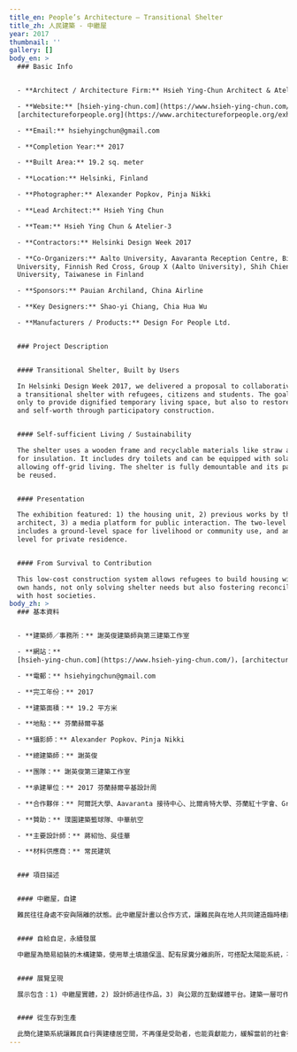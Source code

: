 ```yaml
---
title_en: People’s Architecture – Transitional Shelter
title_zh: 人民建築 - 中繼屋
year: 2017
thumbnail: ''
gallery: []
body_en: >
  ### Basic Info


  - **Architect / Architecture Firm:** Hsieh Ying-Chun Architect & Atelier-3  

  - **Website:** [hsieh-ying-chun.com](https://www.hsieh-ying-chun.com/),
  [architectureforpeople.org](https://www.architectureforpeople.org/exhibition/peoples-architecture/)  

  - **Email:** hsiehyingchun@gmail.com  

  - **Completion Year:** 2017  

  - **Built Area:** 19.2 sq. meter  

  - **Location:** Helsinki, Finland  

  - **Photographer:** Alexander Popkov, Pinja Nikki  

  - **Lead Architect:** Hsieh Ying Chun  

  - **Team:** Hsieh Ying Chun & Atelier-3  

  - **Contractors:** Helsinki Design Week 2017  

  - **Co-Organizers:** Aalto University, Aavaranta Reception Centre, Bilkent
  University, Finnish Red Cross, Group X (Aalto University), Shih Chien
  University, Taiwanese in Finland  

  - **Sponsors:** Pauian Archiland, China Airline  

  - **Key Designers:** Shao-yi Chiang, Chia Hua Wu  

  - **Manufacturers / Products:** Design For People Ltd.


  ### Project Description


  #### Transitional Shelter, Built by Users

  In Helsinki Design Week 2017, we delivered a proposal to collaboratively build
  a transitional shelter with refugees, citizens and students. The goal is not
  only to provide dignified temporary living space, but also to restore dignity
  and self-worth through participatory construction.


  #### Self-sufficient Living / Sustainability

  The shelter uses a wooden frame and recyclable materials like straw and soil
  for insulation. It includes dry toilets and can be equipped with solar panels,
  allowing off-grid living. The shelter is fully demountable and its parts can
  be reused.


  #### Presentation

  The exhibition featured: 1) the housing unit, 2) previous works by the
  architect, 3) a media platform for public interaction. The two-level structure
  includes a ground-level space for livelihood or community use, and an upper
  level for private residence.


  #### From Survival to Contribution

  This low-cost construction system allows refugees to build housing with their
  own hands, not only solving shelter needs but also fostering reconciliation
  with host societies.
body_zh: >
  ### 基本資料


  - **建築師／事務所：** 謝英俊建築師與第三建築工作室  

  - **網站：**
  [hsieh-ying-chun.com](https://www.hsieh-ying-chun.com/)，[architectureforpeople.org](https://www.architectureforpeople.org/exhibition/peoples-architecture/)  

  - **電郵：** hsiehyingchun@gmail.com  

  - **完工年份：** 2017  

  - **建築面積：** 19.2 平方米  

  - **地點：** 芬蘭赫爾辛基  

  - **攝影師：** Alexander Popkov、Pinja Nikki  

  - **總建築師：** 謝英俊  

  - **團隊：** 謝英俊第三建築工作室  

  - **承建單位：** 2017 芬蘭赫爾辛基設計周  

  - **合作夥伴：** 阿爾託大學、Aavaranta 接待中心、比爾肯特大學、芬蘭紅十字會、Group X (阿爾託大學)、實踐大學、芬蘭台灣人協會  

  - **贊助：** 璞園建築籃球隊、中華航空  

  - **主要設計師：** 蔣紹怡、吳佳華  

  - **材料供應商：** 常民建筑  


  ### 項目描述


  #### 中繼屋，自建

  難民往往身處不安與隔離的狀態。此中繼屋計畫以合作方式，讓難民與在地人共同建造臨時棲居，藉此重建尊嚴與價值感。


  #### 自給自足，永續發展

  中繼屋為簡易組裝的木構建築，使用草土填牆保溫、配有尿糞分離廁所，可搭配太陽能系統，不依賴市政管線。建材可重複使用，環保且永續。


  #### 展覽呈現

  展示包含：1) 中繼屋實體，2) 設計師過往作品，3) 與公眾的互動媒體平台。建築一層可作為商店／工作坊／公共空間，二層為住宿區。


  #### 從生存到生產

  此簡化建築系統讓難民自行興建棲居空間，不再僅是受助者，也能貢獻能力，緩解當前的社會張力。
---
```


